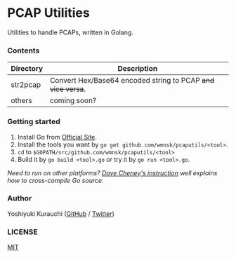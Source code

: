 # PCAP Utilities

Utilities to handle PCAPs, written in Golang.


### Contents

| Directory | Description |
|---|---|
| str2pcap | Convert Hex/Base64 encoded string to PCAP ~~and vice versa~~.|
| others | coming soon? |


### Getting started

1. Install Go from [Official Site](https://golang.org/doc/install).
2. Install the tools you want by `go get github.com/wmnsk/pcaputils/<tool>`.
3. `cd` to `$GOPATH/src/github.com/wmnsk/pcaputils/<tool>`
4. Build it by `go build <tool>.go` or try it by `go run <tool>.go`.



*Need to run on other platforms? [Dave Cheney's instruction](https://dave.cheney.net/2015/03/03/cross-compilation-just-got-a-whole-lot-better-in-go-1-5) well explains how to cross-compile Go source.*

### Author

Yoshiyuki Kurauchi ([GitHub](https://github.com/wmnsk/) / [Twitter](https://twitter.com/wmnskdmms))

### LICENSE

[MIT](https://github.com/wmnsk/pcaputils/blob/master/LICENSE)
